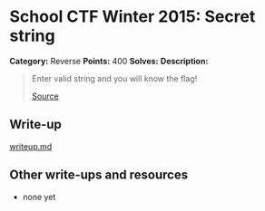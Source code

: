 # School CTF Winter 2015: Secret string

**Category:** Reverse
**Points:** 400
**Solves:** 
**Description:**

> Enter valid string and you will know the flag!
> 
> 
> [Source](./Task_5add03f1c70426f94c4f6f8c8d72cf04fee3eb98.tar.gz)


## Write-up

[writeup.md](./writeup.md)

## Other write-ups and resources

* none yet

